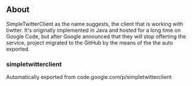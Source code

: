 ## About 

SimpleTwitterClient as the name suggests, the client that is working with tiwtter. It's originally implemented in Java and hosted for a long time on Google Code, but after Google announced that they will stop offerting the service, project migrated to the GitHub by the means of the the auto exported.

### simpletwitterclient
Automatically exported from code.google.com/p/simpletwitterclient
